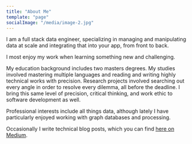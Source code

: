 ```yaml
---
title: "About Me"
template: "page"
socialImage: "/media/image-2.jpg"
---
```


I am a full stack data engineer, specializing in managing and manipulating data at scale and integrating that into your app, from front to back. 

I most enjoy my work when learning something new and challenging. 

My education background includes two masters degrees. My studies involved mastering multiple languages and reading and writing highly technical works with precision. Research projects involved searching out every angle in order to resolve every dilemma, all before the deadline. I bring this same level of precision, critical thinking, and work ethic to software development as well. 

Professional interests include all things data, although lately I have particularly enjoyed working with graph databases and processing. 

Occasionally I write technical blog posts, which you can find [here on Medium](https://medium.com/@rlquey2).
